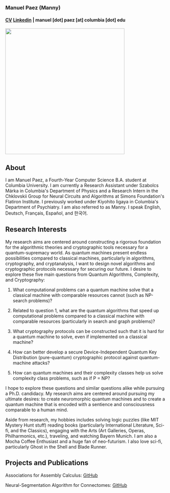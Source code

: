 ### Manuel Paez (Manny)
#### [CV](https://mannypaeza.github.io/Resume_ManuelPaez.pdf) [Linkedin](https://www.linkedin.com/in/manuelpaeza/) | manuel [dot] paez [at] columbia [dot] edu

<img src="https://mannypaeza.github.io/portrait1.jpg" width="373" height="394">

About
------

I am Manuel Paez, a Fourth-Year Computer Science B.A. student at Columbia University. I am currently a Research Assistant under Szabolcs Márka in Columbia's Department of Physics and a Research Intern in the Chklovskii Group for Neural Circuits and Algorithms at Simons Foundation's Flatiron Institute. I previously worked under Kiyohito Iigaya in Columbia's Department of Psychiatry. I am also referred to as Manny. I speak English, Deutsch, Français, Español, and 한국어. 

Research Interests
------
 
My research aims are centered around constructing a rigorous foundation for the algorithmic theories and cryptographic tools necessary for a quantum-supremacy world. As quantum machines present endless possibilities compared to classical machines, particularly in algorithms, cryptography, and cryptanalysis, I want to design novel algorithms and cryptographic protocols necessary for securing our future. I desire to explore these five main questions from Quantum Algorithms, Complexity, and Cryptography:

1. What computational problems can a quantum machine solve that a classical machine with comparable resources cannot (such as NP-search problems)?

2. Related to question 1, what are the quantum algorithms that speed up computational problems compared to a classical machine with comparable resources (particularly in search and graph problems)?

3. What cryptography protocols can be constructed such that it is hard for a quantum machine to solve, even if implemented on a classical machine?

4. How can better develop a secure Device-Independent Quantum Key Distribution (pure-quantum) cryptographic protocol against quantum-machine attacks?

5. How can quantum machines and their complexity classes help us solve complexity class problems, such as if P = NP?
 
I hope to explore these questions and similar questions alike while pursuing a Ph.D. candidacy. My research aims are centered around pursuing my ultimate desires: to create neuromorphic quantum machines and to create a quantum machine that is encoded with a sentience and consciousness comparable to a human mind. 

Aside from research, my hobbies includes solving logic puzzles (like MIT Mystery Hunt stuff) reading books (particularly International Literature, Sci-fi, and the Classics), engaging with the Arts (Art Galleries, Operas, Philharmonics, etc.), traveling, and watching Bayern Munich. I am also a Mocha Coffee Enthusiast and a huge fan of neo-futurism. I also love sci-fi, particularly Ghost in the Shell and Blade Runner.

Projects and Publications
------

Associations for Assembly Calculus: [GitHub](https://github.com/mannypaeza/assemblies)

Neural-Segmentation Algorithm for Connectomes: [GitHub](https://github.com/mannypaeza/neutorch)
